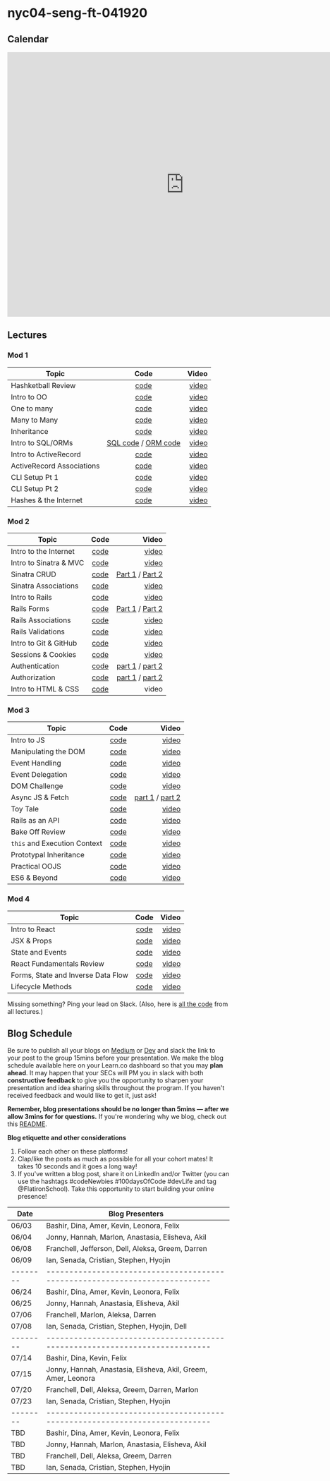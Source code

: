 # nyc04-seng-ft-041920

## Calendar
<iframe src="https://calendar.google.com/calendar/embed?src=flatironschool.com_ppu17kbjm2mrr2bteurkb5mhv4%40group.calendar.google.com&ctz=America%2FNew_York" style="border: 0" width="800" height="600" frameborder="0" scrolling="no"></iframe>


## Lectures

### Mod 1

| Topic        | Code           | Video  |
| ------------- |:-------------:| -----:|
| Hashketball Review | [code](https://github.com/learn-co-students/nyc04-seng-ft-041920/tree/master/01-hashketball-review) | [video](https://youtu.be/PZESenUA1y4) |
| Intro to OO | [code](https://github.com/learn-co-students/nyc04-seng-ft-041920/tree/master/02-intro-to-oo) | [video](https://youtu.be/sP5ZyRd3K68) |
| One to many | [code](https://github.com/learn-co-students/nyc04-seng-ft-041920/tree/master/03-one-to-many) | [video](https://youtu.be/mEQmg5-DCtI) |
| Many to Many | [code](https://github.com/learn-co-students/nyc04-seng-ft-041920/tree/master/04-many-to-many) | [video](https://youtu.be/GKjP6wb9NCY) |
| Inheritance | [code](https://github.com/learn-co-students/nyc04-seng-ft-041920/tree/master/05-inheritance) | [video](https://wework.zoom.com/rec/play/tMV-deyo_zI3GtXD4QSDCqB4W43pLKOshiIY_KUMzxm9UnMGZwGkZ7AaZ7fgV90n_BtU01rzUAcsugi_) |
| Intro to SQL/ORMs | [SQL code](https://github.com/learn-co-students/nyc04-seng-ft-041920/tree/master/06-intro-to-sql) / [ORM code](https://github.com/learn-co-students/nyc04-seng-ft-041920/tree/master/07-intro-to-orms) | [video](https://wework.zoom.com/rec/share/3pJYNZLS_URIGqPKtk3zRo0LBo3jT6a82iIbrPdcnRpi1rDlUqtlet58SfBheTHy) |
| Intro to ActiveRecord | [code](https://github.com/learn-co-students/nyc04-seng-ft-041920/tree/master/08-intro-to-activerecord) | [video](https://wework.zoom.com/rec/share/7ugsNJ3wykFObtLz0UP7cad_L7jhT6a81CRIqPENxEZD6Z-wzYnYYdkcRiTZV2dV) |
| ActiveRecord Associations | [code](https://github.com/learn-co-students/nyc-dumbo-web-120919/tree/master/11-active-record-associations) | [video](https://www.youtube.com/watch?v=xrsuZqOxiRc) |
| CLI Setup Pt 1| [code](https://github.com/learn-co-students/dumbo-se-030920/tree/master/10-cli-project) | [video](https://wework.zoom.com/rec/share/wctxIY_eqkZORc-X8RnxfIIrA9zpeaa8gCdK8vtZmU3T8Pms0VXRmLeIgqqfVe_X?startTime=1584989425000) |
| CLI Setup Pt 2| [code](https://github.com/learn-co-students/dumbo-se-030920/tree/master/11-tty-prompt) | [video](https://wework.zoom.com/rec/share/3JNKcYDa3CRIGI3K0H3ef58oIb7paaa81yUc-aYKyk8_HqzE5-mnadO6w9rCA_PZ?startTime=1585064144000) |
| Hashes & the Internet | [code](https://github.com/learn-co-students/nyc04-seng-ft-041920/tree/master/09-hashes-and-the-internet) | [video](https://youtu.be/2MUsvd2r_ao) |


### Mod 2

| Topic        | Code           | Video  |
| ------------- |:-------------:| -----:|
| Intro to the Internet | [code](https://github.com/learn-co-students/nyc04-seng-ft-041920/tree/master/10-intro-to-the-internet) | [video](https://youtu.be/qpfOp5MFJgw) |
| Intro to Sinatra & MVC | [code](https://github.com/learn-co-students/nyc04-seng-ft-041920/tree/master/11-intro-to-sinatra-and-mvc) | [video](https://youtu.be/_hevLvRJPeI) |
| Sinatra CRUD | [code](https://github.com/learn-co-students/nyc04-seng-ft-041920/tree/master/12-sinatra-crud) | [Part 1](https://youtu.be/5QThKEnGEi4) / [Part 2](https://youtu.be/V0_tP8q2x88) |
| Sinatra Associations | [code](https://github.com/learn-co-students/nyc04-seng-ft-041920/tree/master/13-sinatra-associations) | [video](https://youtu.be/6xuGuC8_wRg) |
|Intro to Rails| [code](https://github.com/learn-co-students/nyc04-seng-ft-041920/tree/master/14-intro-to-rails) |[video](https://youtu.be/rhSzb18ZP_E)|
|Rails Forms| [code](https://github.com/learn-co-students/nyc04-seng-ft-041920/tree/master/15-rails-forms) |[Part 1](https://youtu.be/sy23uB4HHsE) / [Part 2](https://youtu.be/1Rt2RBuLMLs)|
|Rails Associations| [code](https://github.com/learn-co-students/nyc04-seng-ft-041920/tree/master/16-rails-associations) |[video](https://www.youtube.com/watch?v=ekxVIE-bVB8&feature=youtu.be)|
|Rails Validations| [code](https://github.com/learn-co-students/nyc04-seng-ft-041920/tree/master/17-rails-validations) |[video](https://youtu.be/VJTIuRiKDXY)|
|Intro to Git & GitHub| [code](https://github.com/learn-co-students/nyc04-seng-ft-041920/blob/master/18-intro-to-git/README.md)|[video](https://youtu.be/cj6ciouJbZM)|
|Sessions & Cookies| [code](https://github.com/learn-co-students/nyc04-seng-ft-041920/tree/master/19-sessions-cookies)|[video](https://youtu.be/dxy9kyRt93c)|
|Authentication| [code](https://github.com/learn-co-students/dumbo-se-030920/tree/master/23-auth)| [part 1](https://wework.zoom.us/rec/play/65cqcu-sqjk3GNfE4wSDBPFwW421evmshigY_vIKyBy8VCQENAWuN7sTNHUNtOxOXXJz5Np_d5iUR90?startTime=1586791308000&_x_zm_rtaid=5DbLb-syQuCHu5DgDWuomw.1592239603519.a77c6e7ae784a52ee3f15b29516c061c&_x_zm_rhtaid=117) / [part 2](https://wework.zoom.us/rec/play/v8V7Ieyo_zM3SN2V5QSDVqQqW43re6us0HJK8_EPzR63VngCNQH0M-QXNLAJ5PoqS52cLTSJ8EmUZLZQ?startTime=1586794689000&_x_zm_rtaid=5DbLb-syQuCHu5DgDWuomw.1592239603519.a77c6e7ae784a52ee3f15b29516c061c&_x_zm_rhtaid=117)|
|Authorization| [code](https://github.com/learn-co-students/dumbo-se-030920/tree/master/24-auth-2) | [part 1](https://wework.zoom.us/rec/play/75Z-Iuqo_Gg3GtzGtQSDVv96W43vL66s1Skc-fAKnxmwUXVQM1KmN7QWNLGNf94ImsJZC8IqQrq49vQp?startTime=1586801927000&_x_zm_rtaid=KsvEMDj3TLuBAnfFJrnKuw.1592314734109.f93db67f04836d463e6f57f4709ccd6a&_x_zm_rhtaid=352) / [part 2](https://wework.zoom.us/rec/play/tZQrJOCt_To3TtPBsQSDBKcqW464Laus2nBN8vMOy029AHACMVanNbYSNDpd85vBl4SAB78q4F8e1nY?startTime=1586804839000&_x_zm_rtaid=KsvEMDj3TLuBAnfFJrnKuw.1592314734109.f93db67f04836d463e6f57f4709ccd6a&_x_zm_rhtaid=352)|
|Intro to HTML & CSS| [code](https://github.com/learn-co-students/nyc04-seng-ft-041920/blob/master/20-intro-html-css/README.md)|video|


### Mod 3

| Topic        | Code           | Video  |
| ------------- |:-------------:| -----:|
| Intro to JS | [code](https://github.com/learn-co-students/nyc04-seng-ft-041920/tree/master/21-intro-to-js) | [video](https://wework.zoom.com/rec/play/7J14dbyp_2k3TNGWtwSDAfMtW47sKqms2nNN_fALnkqyASNWOlGnNbYQZevAvMxlIqP2lZORhU2MAGje) |
| Manipulating the DOM | [code](https://github.com/learn-co-students/nyc04-seng-ft-041920/tree/master/22-dom-manipulation) | [video](https://wework.zoom.com/rec/play/uMYsd-yhr283SNGcswSDAvFxW425K6Os0CFN_aFYz02wViMFMwD1ZOcXZOUNi4ubU2CJc6_xyeQa4FUD) |
| Event Handling | [code](https://github.com/learn-co-students/nyc04-seng-ft-041920/tree/master/23-event-handling) | [video](https://wework.zoom.com/rec/play/7pB7JL-trj03EtbGtgSDU_V4W9ToLa2s1yIc8_ZfmhywVyMFYFLyY7UXYuLntKt1e5RroIlqg_ctCIDO) |
| Event Delegation | [code](https://github.com/learn-co-students/nyc04-seng-ft-041920/tree/master/24-event-delegation) | [video](https://wework.zoom.com/rec/play/vMUtcuCs_283TNKQtwSDB_coW426LP2s0SgW8vdcnUfjAHkGNwahbucXYbYIs9tlXCyOszxOdkyJp4YP) |
| DOM Challenge | [code](https://github.com/learn-co-students/nyc04-seng-ft-041920/tree/master/25-dom-challenge) | [video](https://wework.zoom.com/rec/play/u8UtcruoqTw3EtOXsQSDBfcvW43uJq6shika-PZYzknhVyMLYwCjN7MXM7Qr7e11eAbCBcyydl8_NATJ) |
| Async JS & Fetch | [code](https://github.com/learn-co-students/nyc04-seng-ft-041920/tree/master/26-async-js-and-fetch) | [part 1](https://wework.zoom.com/rec/play/u5Ikc7r-_2o3HYXAtwSDAvN5W9W4fK6s0XcXr_AMmE-9UHEHNVqiZ-QSYuUD6ETyk0arEsL0EXe8JQLq) / [part 2](https://wework.zoom.com/rec/play/vZZ7Jrr-r2g3H4aduQSDU6IrW466KaisgXMY_vMLnR23WiIFYVSgZbITY-JemEKvxo4UUTK-4Qikev7e) |
| Toy Tale | [code](https://github.com/learn-co-students/nyc04-seng-ft-041920/tree/master/27-toy-tale) | [video](https://wework.zoom.com/rec/play/tcAqdu_6_DI3GYKV5gSDUfBxW43sf66s1nUZ8qBezBm1VCUEYVbyZ-RHNLEAP7zbQ_vlc-OuBysu_iVb) |
| Rails as an API | [code](https://github.com/learn-co-students/nyc04-seng-ft-041920/tree/master/28-rails-api) | [video](https://wework.zoom.com/rec/play/vJd5I-_6-Go3HteS4gSDCqMsW9S7LKms13MW-6cPnU20UiFQYVD3b-cbZbcIBaBYhxsO95sQNJXDZPs6) |
| Bake Off Review | [code](https://github.com/learn-co-students/nyc04-seng-ft-041920/tree/master/29-bake-off-review) | [video](https://wework.zoom.com/rec/play/upIqc7isqTk3HtHG4wSDUPJ_W9S9La-s1nAd_Ppezx60UiYDNwCnZrsXNOSnAoKcXMIBM6d8nY9UoBSD) |
| `this` and Execution Context | [code](https://github.com/learn-co-students/nyc04-seng-ft-041920/tree/master/30-this-and-execution-context) | [video](https://wework.zoom.com/rec/play/7sAvc-6trmg3EtTG4gSDVPcvW466KK6s2nUZ-PAImkixWnkBYFbwb7ETYORRTBBhfoQkDuOMeehwe2xK) |
| Prototypal Inheritance | [code](https://github.com/learn-co-students/nyc04-seng-ft-041920/tree/master/31-prototypal-inheritance) | [video](https://wework.zoom.com/rec/play/up15dbysqjs3H9aT4wSDU_UoW464L6is1HUarPcMmRm0AXBWO1TwNOZBMeM20hdIiZ4H-3stDRBiYbxD) |
| Practical OOJS | [code](https://github.com/learn-co-students/nyc04-seng-ft-041920/tree/master/32-practical-oojs) | [video](https://wework.zoom.com/rec/play/tcF7JLqv-z43SdKW4wSDU6V7W9S1f62s0SQc8vIKzRngByJWOwLwM-QXYOMaV8ah7ZBtNn-0P2t9z-Ug) |
| ES6 & Beyond | [code](https://github.com/learn-co-students/nyc04-seng-ft-041920/tree/master/33-es6-and-beyond) | [video](https://wework.zoom.com/rec/play/v517dLz9rzI3GIXGtASDUaAqW9ToKfis1yYf_PpbzEi9BXUENgauYbdDMeuZHYGsam069HOI22J9DiHs) |

### Mod 4

| Topic        | Code           | Video  |
| ------------- |:-------------:| -----:|
| Intro to React | [code](https://github.com/learn-co-students/nyc04-seng-ft-041920/tree/master/34-intro-to-react) | [video](https://wework.zoom.com/rec/play/7pQqf7j7rjk3EoLB4wSDBKMvW464e6KshCAe8_sIn0rnB3YLYQDybuFEN-VH74xeds-6vpL9nOy2r9_T) |
| JSX & Props | [code](https://github.com/learn-co-students/nyc04-seng-ft-041920/tree/master/35-jsx-and-props) | [video](https://wework.zoom.com/rec/play/vpN_dO2qqD43HYGcuASDVv94W429JvmshiIX-_UNn0yxVCYAMwWmMuMXZbExg2thZqHV6z_SfBIYnl-X) |
| State and Events | [code](https://github.com/learn-co-students/nyc04-seng-ft-041920/tree/master/36-state-and-events) | [video](https://youtu.be/ZKrKqqmW0To) |
| React Fundamentals Review | [code](https://github.com/learn-co-students/nyc04-seng-ft-041920/tree/master/37-react-fundamentals-review) | [video](https://youtu.be/Q8CCN43JXCY) |
| Forms, State and Inverse Data Flow | [code](https://github.com/learn-co-students/nyc04-seng-ft-041920/tree/master/38-forms) | [video](https://youtu.be/1Nub9c0k58M) |
| Lifecycle Methods | [code](https://github.com/learn-co-students/nyc04-seng-ft-041920/tree/master/39-lifecycle-methods) | [video](https://youtu.be/ALf1kAzso44) |


Missing something? Ping your lead on Slack. (Also, here is [all the code](https://github.com/learn-co-students/nyc04-seng-ft-041920/) from all lectures.)

## Blog Schedule

Be sure to publish all your blogs on [Medium](https://medium.com/) or [Dev](https://dev.to) and slack the link to your post to the group 15mins before your presentation. We make the blog schedule available here on your Learn.co dashboard so that you may **plan ahead**. It may happen that your SECs will PM you in slack with both **constructive feedback** to give you the opportunity to sharpen your presentation and idea sharing skills throughout the program. If you haven't received feedback and would like to get it, just ask!

**Remember, blog presentations should be no longer than 5mins — after we allow 3mins for for questions.** If you're wondering why we blog, check out this [README](https://github.com/learn-co-curriculum/web-immersive-blogging).

**Blog etiquette and other considerations**
1. Follow each other on these platforms! 
2. Clap/like the posts as much as possible for all your cohort mates! It takes 10 seconds and it goes a long way!
3. If you've written a blog post, share it on LinkedIn and/or Twitter (you can use the hashtags #codeNewbies #100daysOfCode #devLife and tag @FlatironSchool). Take this opportunity to start building your online presence! 

| **Date** | **Blog Presenters**                                                        |
| -------- | ---------------------------------------------------------------------------|
| 06/03    | Bashir, Dina, Amer, Kevin, Leonora, Felix                  |
| 06/04    | Jonny, Hannah, Marlon, Anastasia, Elisheva, Akil                                |
| 06/08    | Franchell, Jefferson, Dell, Aleksa, Greem, Darren                   |
| 06/09    | Ian, Senada, Cristian, Stephen, Hyojin                       |
| -------- | ---------------------------------------------------------------------------|
| 06/24    | Bashir, Dina, Amer, Kevin, Leonora, Felix                  |
| 06/25    | Jonny, Hannah, Anastasia, Elisheva, Akil                                |
| 07/06    | Franchell, Marlon, Aleksa, Darren                   |
| 07/08    | Ian, Senada, Cristian, Stephen, Hyojin, Dell                       |
| -------- | ---------------------------------------------------------------------------|
| 07/14   | Bashir, Dina, Kevin, Felix                  |
| 07/15   | Jonny, Hannah, Anastasia, Elisheva, Akil, Greem, Amer, Leonora                                |
| 07/20    | Franchell, Dell, Aleksa, Greem, Darren, Marlon                   |
| 07/23    | Ian, Senada, Cristian, Stephen, Hyojin                       |
| -------- | ---------------------------------------------------------------------------|
| TBD    | Bashir, Dina, Amer, Kevin, Leonora, Felix                  |
| TBD    | Jonny, Hannah, Marlon, Anastasia, Elisheva, Akil                                |
| TBD    | Franchell, Dell, Aleksa, Greem, Darren                   |
| TBD    | Ian, Senada, Cristian, Stephen, Hyojin                       |
